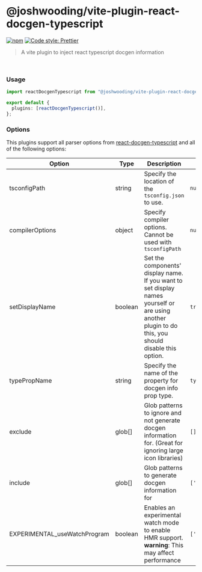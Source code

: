 # @joshwooding/vite-plugin-react-docgen-typescript

[![npm](https://img.shields.io/npm/v/@joshwooding/vite-plugin-react-docgen-typescript.svg)](https://www.npmjs.com/package/@joshwooding/vite-plugin-react-docgen-typescript)
[![Code style: Prettier](https://img.shields.io/badge/code_style-prettier-ff69b4.svg)](https://github.com/prettier/prettier)

> A vite plugin to inject react typescript docgen information

&nbsp;

### Usage

```ts
import reactDocgenTypescript from "@joshwooding/vite-plugin-react-docgen-typescript";

export default {
  plugins: [reactDocgenTypescript()],
};
```

### Options

This plugins support all parser options from [react-docgen-typescript](https://github.com/styleguidist/react-docgen-typescript#parseroptions) and all of the following options:

| Option                       | Type           | Description                                                                                                                                         | Default                   |
| ---------------------------- | -------------- | --------------------------------------------------------------------------------------------------------------------------------------------------- | ------------------------- |
| tsconfigPath                 | string         | Specify the location of the `tsconfig.json` to use.                                                                                                 | `null`                    |
| compilerOptions              | object         | Specify compiler options. Cannot be used with `tsconfigPath`                                                                                        | `null`                    |
| setDisplayName               | boolean        | Set the components' display name. If you want to set display names yourself or are using another plugin to do this, you should disable this option. | `true`                    |
| typePropName                 | string         | Specify the name of the property for docgen info prop type.                                                                                         | `type`                    |
| exclude                      | glob[]         | Glob patterns to ignore and not generate docgen information for. (Great for ignoring large icon libraries)                                          | `[]`                      |
| include                      | glob[]         | Glob patterns to generate docgen information for                                                                                                    | `['**/**.tsx']`           |
| EXPERIMENTAL_useWatchProgram | boolean        | Enables an experimental watch mode to enable HMR support. **warning**: This may affect performance                                                  | `['**/**.tsx']`           |
